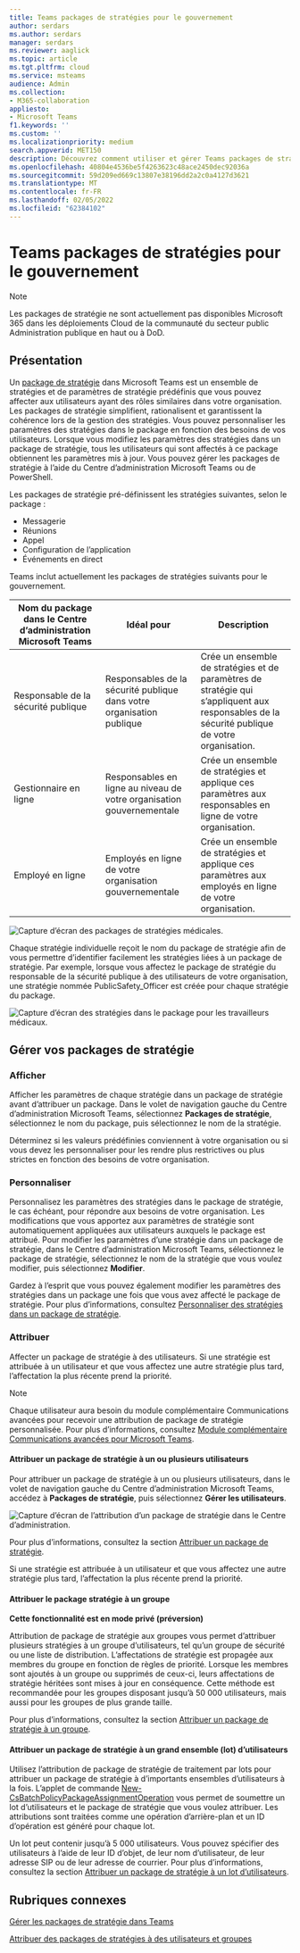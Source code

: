 ```yaml
---
title: Teams packages de stratégies pour le gouvernement
author: serdars
ms.author: serdars
manager: serdars
ms.reviewer: aaglick
ms.topic: article
ms.tgt.pltfrm: cloud
ms.service: msteams
audience: Admin
ms.collection:
- M365-collaboration
appliesto:
- Microsoft Teams
f1.keywords: ''
ms.custom: ''
ms.localizationpriority: medium
search.appverid: MET150
description: Découvrez comment utiliser et gérer Teams packages de stratégie pour votre organisation gouvernementale.
ms.openlocfilehash: 40804e4536be5f4263623c48ace2450dec92036a
ms.sourcegitcommit: 59d209ed669c13807e38196dd2a2c0a4127d3621
ms.translationtype: MT
ms.contentlocale: fr-FR
ms.lasthandoff: 02/05/2022
ms.locfileid: "62384102"
---
```

# <a name="teams-policy-packages-for-government"></a>Teams packages de stratégies pour le gouvernement

> [!NOTE]
> Les packages de stratégie ne sont actuellement pas disponibles Microsoft 365 dans les déploiements Cloud de la communauté du secteur public Administration publique en haut ou à DoD.

## <a name="overview"></a>Présentation

Un [package de stratégie](manage-policy-packages.md) dans Microsoft Teams est un ensemble de stratégies et de paramètres de stratégie prédéfinis que vous pouvez affecter aux utilisateurs ayant des rôles similaires dans votre organisation. Les packages de stratégie simplifient, rationalisent et garantissent la cohérence lors de la gestion des stratégies. Vous pouvez personnaliser les paramètres des stratégies dans le package en fonction des besoins de vos utilisateurs. Lorsque vous modifiez les paramètres des stratégies dans un package de stratégie, tous les utilisateurs qui sont affectés à ce package obtiennent les paramètres mis à jour. Vous pouvez gérer les packages de stratégie à l’aide du Centre d’administration Microsoft Teams ou de PowerShell.

Les packages de stratégie pré-définissent les stratégies suivantes, selon le package :

- Messagerie
- Réunions
- Appel
- Configuration de l’application
- Événements en direct

Teams inclut actuellement les packages de stratégies suivants pour le gouvernement.

|Nom du package dans le Centre d’administration Microsoft Teams|Idéal pour|Description |
|---------|---------|---------|
|Responsable de la sécurité publique  |Responsables de la sécurité publique dans votre organisation publique  |Crée un ensemble de stratégies et de paramètres de stratégie qui s’appliquent aux responsables de la sécurité publique de votre organisation. |
|Gestionnaire en ligne  |Responsables en ligne au niveau de votre organisation gouvernementale |Crée un ensemble de stratégies et applique ces paramètres aux responsables en ligne de votre organisation.|
|Employé en ligne  |Employés en ligne de votre organisation gouvernementale |Crée un ensemble de stratégies et applique ces paramètres aux employés en ligne de votre organisation.|

![Capture d’écran des packages de stratégies médicales.](media/policy-packages-gov.png)

Chaque stratégie individuelle reçoit le nom du package de stratégie afin de vous permettre d’identifier facilement les stratégies liées à un package de stratégie. Par exemple, lorsque vous affectez le package de stratégie du responsable de la sécurité publique à des utilisateurs de votre organisation, une stratégie nommée PublicSafety_Officer est créée pour chaque stratégie du package.

![Capture d’écran des stratégies dans le package pour les travailleurs médicaux.](media/policy-packages-public-safety-officer.png)

## <a name="manage-policy-packages"></a>Gérer vos packages de stratégie

### <a name="view"></a>Afficher

Afficher les paramètres de chaque stratégie dans un package de stratégie avant d’attribuer un package. Dans le volet de navigation gauche du Centre d’administration Microsoft Teams, sélectionnez **Packages de stratégie**, sélectionnez le nom du package, puis sélectionnez le nom de la stratégie.

Déterminez si les valeurs prédéfinies conviennent à votre organisation ou si vous devez les personnaliser pour les rendre plus restrictives ou plus strictes en fonction des besoins de votre organisation.

### <a name="customize"></a>Personnaliser

Personnalisez les paramètres des stratégies dans le package de stratégie, le cas échéant, pour répondre aux besoins de votre organisation. Les modifications que vous apportez aux paramètres de stratégie sont automatiquement appliquées aux utilisateurs auxquels le package est attribué. Pour modifier les paramètres d’une stratégie dans un package de stratégie, dans le Centre d’administration Microsoft Teams, sélectionnez le package de stratégie, sélectionnez le nom de la stratégie que vous voulez modifier, puis sélectionnez **Modifier**.

Gardez à l’esprit que vous pouvez également modifier les paramètres des stratégies dans un package une fois que vous avez affecté le package de stratégie. Pour plus d’informations, consultez [Personnaliser des stratégies dans un package de stratégie](manage-policy-packages.md#customize-policies-in-a-policy-package). 

### <a name="assign"></a>Attribuer

Affecter un package de stratégie à des utilisateurs. Si une stratégie est attribuée à un utilisateur et que vous affectez une autre stratégie plus tard, l’affectation la plus récente prend la priorité.

> [!NOTE]
> Chaque utilisateur aura besoin du module complémentaire Communications avancées pour recevoir une attribution de package de stratégie personnalisée. Pour plus d’informations, consultez [Module complémentaire Communications avancées pour Microsoft Teams](/microsoftteams/teams-add-on-licensing/advanced-communications).

#### <a name="assign-a-policy-package-to-one-or-several-users"></a>Attribuer un package de stratégie à un ou plusieurs utilisateurs

Pour attribuer un package de stratégie à un ou plusieurs utilisateurs, dans le volet de navigation gauche du Centre d’administration Microsoft Teams, accédez à **Packages de stratégie**, puis sélectionnez **Gérer les utilisateurs**.  

![Capture d’écran de l’attribution d’un package de stratégie dans le Centre d’administration.](media/policy-packages-healthcare-assign.png)

Pour plus d’informations, consultez la section [Attribuer un package de stratégie](assign-policy-packages.md).

Si une stratégie est attribuée à un utilisateur et que vous affectez une autre stratégie plus tard, l’affectation la plus récente prend la priorité.

#### <a name="assign-a-policy-package-to-a-group"></a>Attribuer le package stratégie à un groupe

**Cette fonctionnalité est en mode privé (préversion)**

Attribution de package de stratégie aux groupes vous permet d’attribuer plusieurs stratégies à un groupe d’utilisateurs, tel qu’un groupe de sécurité ou une liste de distribution. L’affectations de stratégie est propagée aux membres du groupe en fonction de règles de priorité. Lorsque les membres sont ajoutés à un groupe ou supprimés de ceux-ci, leurs affectations de stratégie héritées sont mises à jour en conséquence. Cette méthode est recommandée pour les groupes disposant jusqu’à 50 000 utilisateurs, mais aussi pour les groupes de plus grande taille.

Pour plus d’informations, consultez la section [Attribuer un package de stratégie à un groupe](assign-policy-packages.md#assign-a-policy-package-to-a-group).

#### <a name="assign-a-policy-package-to-a-large-set-batch-of-users"></a>Attribuer un package de stratégie à un grand ensemble (lot) d’utilisateurs

Utilisez l’attribution de package de stratégie de traitement par lots pour attribuer un package de stratégie à d’importants ensembles d’utilisateurs à la fois. L’applet de commande [New-CsBatchPolicyPackageAssignmentOperation](/powershell/module/teams/new-csbatchpolicypackageassignmentoperation) vous permet de soumettre un lot d’utilisateurs et le package de stratégie que vous voulez attribuer. Les attributions sont traitées comme une opération d’arrière-plan et un ID d’opération est généré pour chaque lot.

Un lot peut contenir jusqu’à 5 000 utilisateurs. Vous pouvez spécifier des utilisateurs à l’aide de leur ID d’objet, de leur nom d’utilisateur, de leur adresse SIP ou de leur adresse de courrier. Pour plus d’informations, consultez la section [Attribuer un package de stratégie à un lot d’utilisateurs](assign-policy-packages.md#assign-a-policy-package-to-a-batch-of-users).

## <a name="related-topics"></a>Rubriques connexes

[Gérer les packages de stratégie dans Teams](manage-policy-packages.md)

[Attribuer des packages de stratégies à des utilisateurs et groupes](assign-policy-packages.md)
